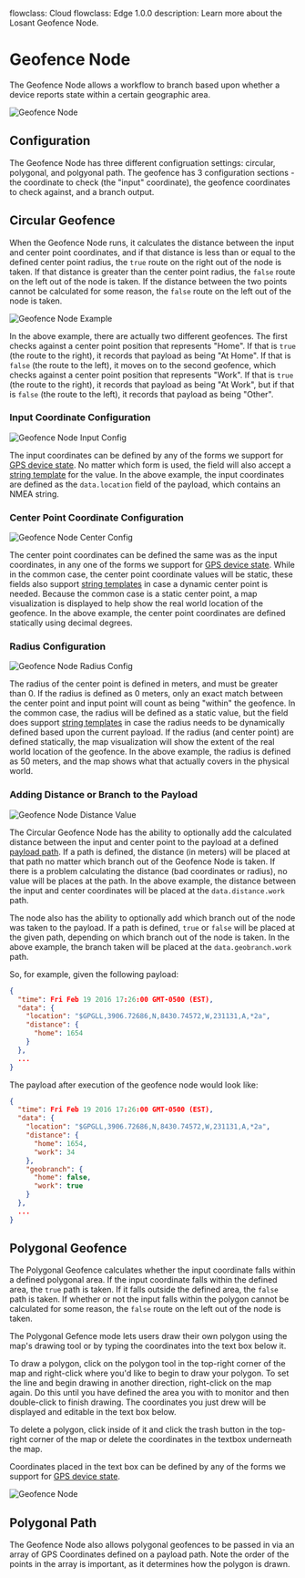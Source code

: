 flowclass: Cloud
flowclass: Edge 1.0.0
description: Learn more about the Losant Geofence Node.

# Geofence Node

The Geofence Node allows a workflow to branch based upon whether a device reports state within a certain geographic area.

![Geofence Node](/images/workflows/logic/geofence-node.png "Geofence Node")

## Configuration

The Geofence Node has three different configruation settings: circular, polygonal, and polgyonal path. The geofence has 3 configuration sections - the coordinate to check (the "input" coordinate), the geofence coordinates to check against, and a branch output.

## Circular Geofence

When the Geofence Node runs, it calculates the distance between the input and center point coordinates, and if that distance is less than or equal to the defined center point radius, the `true` route on the right out of the node is taken. If that distance is greater than the center point radius, the `false` route on the left out of the node is taken. If the distance between the two points cannot be calculated for some reason, the `false` route on the left out of the node is taken.

![Geofence Node Example](/images/workflows/logic/geofence-node-workflow-example.png "Geofence Node Example")

In the above example, there are actually two different geofences. The first checks against a center point position that represents "Home". If that is `true` (the route to the right), it records that payload as being "At Home". If that is `false` (the route to the left), it moves on to the second geofence, which checks against a center point position that represents "Work". If that is `true` (the route to the right), it records that payload as being "At Work", but if that is `false` (the route to the left), it records that payload as being "Other".

### Input Coordinate Configuration

![Geofence Node Input Config](/images/workflows/logic/geofence-node-input-config.png "Geofence Node Input Config")

The input coordinates can be defined by any of the forms we support for [GPS device state](/devices/state/#gps-attributes). No matter which form is used, the field will also accept a [string template](/workflows/accessing-payload-data/#string-templates) for the value. In the above example, the input coordinates are defined as the `data.location` field of the payload, which contains an NMEA string.

### Center Point Coordinate Configuration

![Geofence Node Center Config](/images/workflows/logic/geofence-node-center-config.png "Geofence Node Center Config")

The center point coordinates can be defined the same was as the input coordinates, in any one of the forms we support for [GPS device state](/devices/state/#gps-attributes). While in the common case, the center point coordinate values will be static, these fields also support [string templates](/workflows/accessing-payload-data/#string-templates) in case a dynamic center point is needed. Because the common case is a static center point, a map visualization is displayed to help show the real world location of the geofence. In the above example, the center point coordinates are defined statically using decimal degrees.

### Radius Configuration

![Geofence Node Radius Config](/images/workflows/logic/geofence-node-radius-config.png "Geofence Node Radius Config")

The radius of the center point is defined in meters, and must be greater than 0. If the radius is defined as 0 meters, only an exact match between the center point and input point will count as being "within" the geofence. In the common case, the radius will be defined as a static value, but the field does support [string templates](/workflows/accessing-payload-data/#string-templates) in case the radius needs to be dynamically defined based upon the current payload. If the radius (and center point) are defined statically, the map visualization will show the extent of the real world location of the geofence. In the above example, the radius is defined as 50 meters, and the map shows what that actually covers in the physical world.

### Adding Distance or Branch to the Payload

![Geofence Node Distance Value](/images/workflows/logic/geofence-node-distance-value.png "Geofence Node Distance Value")

The Circular Geofence Node has the ability to optionally add the calculated distance between the input and center point to the payload at a defined [payload path](/workflows/accessing-payload-data/#payload-paths). If a path is defined, the distance (in meters) will be placed at that path no matter which branch out of the Geofence Node is taken. If there is a problem calculating the distance (bad coordinates or radius), no value will be places at the path. In the above example, the distance between the input and center coordinates will be placed at the `data.distance.work` path.

The node also has the ability to optionally add which branch out of the node was taken to the payload. If a path is defined, `true` or `false` will be placed at the given path, depending on which branch out of the node is taken. In the above example, the branch taken will be placed at the `data.geobranch.work` path.

 So, for example, given the following payload:

```json
{
  "time": Fri Feb 19 2016 17:26:00 GMT-0500 (EST),
  "data": {
    "location": "$GPGLL,3906.72686,N,8430.74572,W,231131,A,*2a",
    "distance": {
      "home": 1654
    }
  },
  ...
}
```

The payload after execution of the geofence node would look like:

```json
{
  "time": Fri Feb 19 2016 17:26:00 GMT-0500 (EST),
  "data": {
    "location": "$GPGLL,3906.72686,N,8430.74572,W,231131,A,*2a",
    "distance": {
      "home": 1654,
      "work": 34
    },
    "geobranch": {
      "home": false,
      "work": true
    }
  },
  ...
}
```

## Polygonal Geofence

The Polygonal Geofence calculates whether the input coordinate falls within a defined polygonal area. If the input coordinate falls within the defined area, the `true` path is taken. If it falls outside the defined area, the `false` path is taken. If whether or not the input falls within the polygon cannot be calculated for some reason, the `false` route on the left out of the node is taken.

The Polygonal Gefence mode lets users draw their own polygon using the map's drawing tool or by typing the coordinates into the text box below it.

To draw a polygon, click on the polygon tool in the top-right corner of the map and right-click where you'd like to begin to draw your polygon. To set the line and begin drawing in another direction, right-click on the map again. Do this until you have defined the area you with to monitor and then double-click to finish drawing. The coordinates you just drew will be displayed and editable in the text box below.

To delete a polygon, click inside of it and click the trash button in the top-right corner of the map or delete the coordinates in the textbox underneath the map.

Coordinates placed in the text box can be defined by any of the forms we support for [GPS device state](/devices/state/#gps-attributes).

![Geofence Node](/images/workflows/logic/geofence-node-drawn-polygon.png "Geofence Node")

## Polygonal Path

The Geofence Node also allows polygonal geofences to be passed in via an array of GPS Coordinates defined on a payload path. Note the order of the points in the array is important, as it determines how the polygon is drawn.
